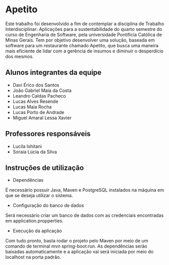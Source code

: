 # Apetito

Este trabalho foi desenvolvido a fim de contemplar a disciplina de Trabalho Interdisciplinar: Aplicações para a sustentabilidade do quarto semestre do curso de Engenharia de Software, pela universidade Pontifícia Católica de Minas Gerais. Tem por objetivo desenvolver uma solução, baseada em software para um restaurante chamado Apetito, que busca uma maneira mais eficiente de lidar com a gerência de insumos e diminuir o desperdício dos mesmos.

## Alunos integrantes da equipe

* Davi Érico dos Santos
* João Gabriel Maia da Costa
* Leandro Caldas Pacheco
* Lucas Alves Resende
* Lucas Maia Rocha
* Lucas Porto de Andrade
* Miguel Amaral Lessa Xavier

## Professores responsáveis

* Lucila Ishitani
* Soraia Lúcia da Silva

## Instruções de utilização

* Dependências

É necessário possuir Java, Maven e PostgreSQL instalados na máquina em que se deseja utilizar o sistema.

* Configuração do banco de dados

Será necessário criar um banco de dados com as credenciais encontradas em application.propperties.

* Execução da aplicação

Com tudo pronto, basta rodar o projeto pelo Maven por meio de um comando de terminal mvn spring-boot:run.
As dependências serão baixadas automaticamente e a aplicação vai será iniciada por meio do localhost na porta padrão.
